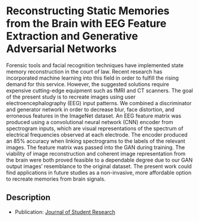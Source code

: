 # Reconstructing Static Memories from the Brain with EEG Feature Extraction and Generative Adversarial Networks
Forensic tools and facial recognition techniques have implemented state memory reconstruction in the court of law. Recent research has incorporated machine learning into this field in order to fulfill the rising demand for this service. However, the suggested solutions require expensive cutting-edge equipment such as fMRI and CT scanners. The goal of the present study is to recreate images using user electroencephalography (EEG) input patterns. We combined a discriminator and generator network in order to decrease blur, face distortion, and erroneous features in the ImageNet dataset. An EEG feature matrix was produced using a convolutional neural network (CNN) encoder from spectrogram inputs, which are visual representations of the spectrum of electrical frequencies observed at each electrode. The encoder produced an 85% accuracy when linking spectrograms to the labels of the relevant images. The feature matrix was passed into the GAN during training. The viability of image reconstruction and coherent image representation from the brain were both proved feasible to a dependable degree due to our GAN output images’ resemblance to the original dataset. The present work could find applications in future studies as a non-invasive, more affordable option to recreate memories from brain signals.

## Description
* Publication: [Journal of Student Research](https://doi.org/10.47611/jsrhs.v12i1.4178)
